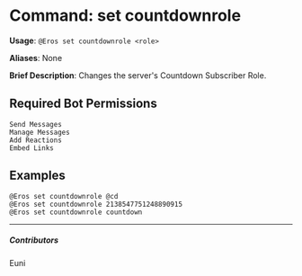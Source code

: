 # Command: set countdownrole


**Usage**: `@Eros set countdownrole <role>`

**Aliases**: None

**Brief Description**: Changes the server's Countdown Subscriber Role.



## Required Bot Permissions

```
Send Messages
Manage Messages
Add Reactions
Embed Links
```

## Examples

```
@Eros set countdownrole @cd
@Eros set countdownrole 2138547751248890915
@Eros set countdownrole countdown
```


---

##### Contributors


Euni

